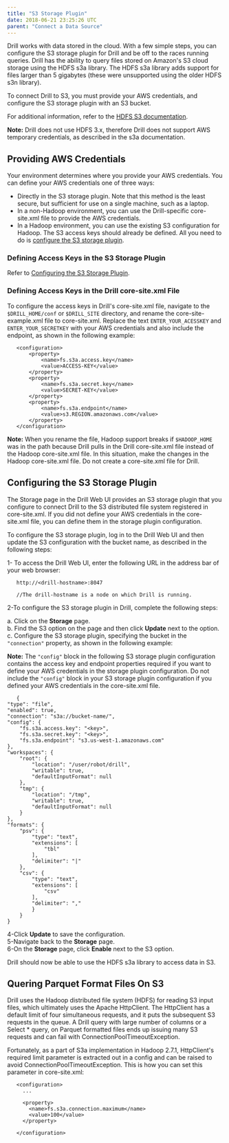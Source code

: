 ```yaml
---
title: "S3 Storage Plugin"
date: 2018-06-21 23:25:26 UTC
parent: "Connect a Data Source"
---
```

Drill works with data stored in the cloud. With a few simple steps, you can configure the S3 storage plugin for Drill and be off to the races running queries. Drill has the ability to query files stored on Amazon's S3 cloud storage using the HDFS s3a library. The HDFS s3a library adds support for files larger than 5 gigabytes (these were unsupported using the older HDFS s3n library).

To connect Drill to S3, you must provide your AWS credentials, and configure the S3 storage plugin with an S3 bucket.  

For additional information, refer to the [HDFS S3 documentation](https://hadoop.apache.org/docs/stable/hadoop-aws/tools/hadoop-aws/index.html).   

**Note:** Drill does not use HDFS 3.x, therefore Drill does not support AWS temporary credentials, as described in the s3a documentation.


## Providing AWS Credentials  

Your environment determines where you provide your AWS credentials. You can define your AWS credentials one of three ways:  

- Directly in the S3 storage plugin. Note that this method is the least secure, but sufficient for use on a single machine, such as a laptop.  
- In a non-Hadoop environment, you can use the Drill-specific core-site.xml file to provide the AWS credentials.  
- In a Hadoop environment, you can use the existing S3 configuration for Hadoop. The S3 access keys should already be defined. All you need to do is [configure the S3 storage plugin]({{site.baseurl}}/docs/s3-storage-plugin/#configuring-the-s3-storage-plugin).  

### Defining Access Keys in the S3 Storage Plugin  

Refer to [Configuring the S3 Storage Plugin]({{site.baseurl}}/docs/s3-storage-plugin/#configuring-the-s3-storage-plugin). 

### Defining Access Keys in the Drill core-site.xml File

To configure the access keys in Drill's core-site.xml file, navigate to the `$DRILL_HOME/conf` or `$DRILL_SITE` directory, and rename the core-site-example.xml file to core-site.xml. Replace the text `ENTER_YOUR_ACESSKEY` and `ENTER_YOUR_SECRETKEY` with your AWS credentials and also include the endpoint, as shown in the following example:   

       <configuration>
           <property>
               <name>fs.s3a.access.key</name>
               <value>ACCESS-KEY</value>
           </property>
           <property>
               <name>fs.s3a.secret.key</name>
               <value>SECRET-KEY</value>
           </property>
           <property>
               <name>fs.s3a.endpoint</name>
               <value>s3.REGION.amazonaws.com</value>
           </property>
       </configuration>   

**Note:** When you rename the file, Hadoop support breaks if `$HADOOP_HOME` was in the path because Drill pulls in the Drill core-site.xml file instead of the Hadoop core-site.xml file. In this situation, make the changes in the Hadoop core-site.xml file. Do not create a core-site.xml file for Drill.  

## Configuring the S3 Storage Plugin

The Storage page in the Drill Web UI provides an S3 storage plugin that you configure to connect Drill to the S3 distributed file system registered in core-site.xml. If you did not define your AWS credentials in the core-site.xml file, you can define them in the storage plugin configuration.   

To configure the S3 storage plugin, log in to the Drill Web UI and then update the S3 configuration with the bucket name, as described in the following steps:   

1- To access the Drill Web UI, enter the following URL in the address bar of your web browser:  

       http://<drill-hostname>:8047  
  
       //The drill-hostname is a node on which Drill is running.  

2-To configure the S3 storage plugin in Drill, complete the following steps:  

   a. Click on the **Storage** page.  
   b. Find the S3 option on the page and then click **Update** next to the option.  
   c. Configure the S3 storage plugin, specifying the bucket in the `"connection"` property, as shown in the following example:  

**Note:** The `"config"` block in the following S3 storage plugin configuration contains the access key and endpoint properties required if you want to define your AWS credentials in the storage plugin configuration. Do not include the `"config"` block in your S3 storage plugin configuration if you defined your AWS credentials in the core-site.xml file.   

       {
	"type": "file",
	"enabled": true,
	"connection": "s3a://bucket-name/",
	"config": {
		"fs.s3a.access.key": "<key>",
		"fs.s3a.secret.key": "<key>",
		"fs.s3a.endpoint": "s3.us-west-1.amazonaws.com"
	},
	"workspaces": {
		"root": {
			"location": "/user/robot/drill",
			"writable": true,
			"defaultInputFormat": null
		},
		"tmp": {
			"location": "/tmp",
			"writable": true,
			"defaultInputFormat": null
		}
	},
	"formats": {
		"psv": {
			"type": "text",
			"extensions": [
				"tbl"
			],
			"delimiter": "|"
		},
		"csv": {
			"type": "text",
			"extensions": [
				"csv"
			],
			"delimiter": ","
		    }
	    }
    }
          
         
4-Click **Update** to save the configuration.  
5-Navigate back to the **Storage** page.  
6-On the **Storage** page, click **Enable** next to the S3 option.  
	
Drill should now be able to use the HDFS s3a library to access data in S3.


## Quering Parquet Format Files On S3 

Drill uses the Hadoop distributed file system (HDFS) for reading S3 input files, which ultimately uses the Apache HttpClient. The HttpClient has a default limit of four simultaneous requests, and it puts the subsequent S3 requests in the queue. A Drill query with large number of columns or a Select * query, on Parquet formatted files ends up issuing many S3 requests and can fail with ConnectionPoolTimeoutException.   

Fortunately, as a part of S3a implementation in Hadoop 2.7.1, HttpClient's required limit parameter is extracted out in a config and can be raised to avoid ConnectionPoolTimeoutException. This is how you can set this parameter in core-site.xml:


       <configuration>
         ...
         
         <property>
           <name>fs.s3a.connection.maximum</name>
           <value>100</value>
         </property>
       
       </configuration>

